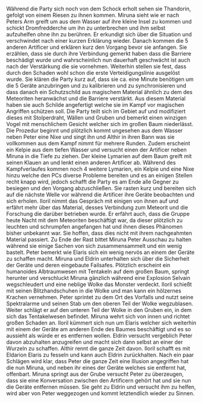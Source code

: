 Während die Party sich noch von dem Schock erholt sehen sie Thandorin, gefolgt von einem Riesen zu ihnen kommen.
Miruna sieht wie er nach Peters Arm greift um aus dem Wasser auf ihre kleine Insel zu kommen und schickt Dromfredderche um ihn zu unterbrechen und ihm selbst aufzuhelfen ohne ihn zu berühren.
Er erkundigt sich über die Situation und verschwindet nach einer kurzen Erklärung wieder.
Danach kommen die 5 anderen Artificer und erklären kurz den Vorgang  bevor sie anfangen.
Sie erzählen, dass sie durch ihre Verbindung gemerkt haben dass die Barriere beschädigt wurde und wahrscheinlich nun dauerhaft geschwächt ist auch nach der Verstärkung die sie vornehmen. Weiterhin stellen sie fest, dass durch den Schaden wohl schon die erste Verteidigungslinie ausgelöst wurde.
Sie klären die Party kurz auf, dass sie ca. eine Minute benötigen um die 5 Geräte anzubringen und zu kalibrieren und zu synchronisieren und dass danach ein Schutzschild aus magischem Material ähnlich zu dem des Meteoriten heranwächst und die Barriere verstärkt. Aus diesem Material haben sie auch Schilde angefertigt welche sie im Kampf vor magischen Angriffen schützen soll.
Die Party teilt sich im Gebiet auf und modifiziert dieses mit Stolperdraht, Wällen und Gruben und bemerkt einen winzigen Vogel mit menschlichem Gesicht welcher sich im großen Baum niederlässt.
Die Prozedur beginnt und plötzlich kommt ungesehen aus dem Wasser neben Peter eine Nixe und singt ihn und Althir in ihren Bann was sie vollkommen aus dem Kampf nimmt für mehrere Runden.
Zudem erscheint ein Kelpie aus dem tiefen Wasser und versucht einen der Artificer neben Miruna in die Tiefe zu ziehen. Der kleine Lymarien auf dem Baum greift mit seinen Klauen an und lenkt einen anderen Artificer ab.
Während des Kampfverlaufes kommen noch 4 weitere Lymarien, ein Kelpie und eine Nixe hinzu welche den PCs diverse Probleme bereiten und es an einigen Stellen recht knapp wird, jedoch schafft die Party es am Ende alle Gegner zu besiegen und den Vorgang abzuschließen.
Sie rasten kurz und bereiten sich auf die nächste Welle vor während die Artificer ihre Geräte beobachten und sich erholen.
Iloril nimmt das Gespräch mit einigen von ihnen auf und erfährt mehr über das Material, desses Verbindung zum Meteorit und die Forschung die darüber betrieben wurde. Er erfährt auch, dass die Gruppe heute Nacht mit dem Meteoriten beschäftigt war, da dieser plötzlich zu leuchten und schrumpfen angefangen hat und ihnen dieses Phänomen bisher unbekannt war. Sie hoffen, dass dies nicht mit ihrem nachgeahmten Material passiert.
Zu Ende der Rast bittet Miruna Peter Ausschau zu halten während sie einige Sachen von sich zusammensammelt und ein wenig bastelt. Peter bemerkt wie Elaris sich ein wenig nervös an einem der Geräte zu schaffen macht. Miruna und Eldrin unterhalten sich über die Sicherheit der Geräte und deren eingebaute Failsafes.
Plötzlich erscheint ein humanoides Albtraumwesen mit Tentakeln auf dem großen Baum, springt herunter und verschluckt Miruna gänzlich während eine Explosion Selvain wegschleudert und eine neblige Wolke das Monster verdeckt. Iloril schießt mit seinen Blitzhandschuhen in die Wolke und man kann ein hölzernes Krachen vernehmen. Peter sprintet zu dem Ort des Vorfalls und nutzt seine Spektralarme und seinen Stab um den oberen Teil der Wolke wegzublasen. Weiter schlägt er auf den unteren Teil der Wolke in den Gruben ein, in dem sich das Tentakelwesen befindet.
Miruna wehrt sich von innen und richtet großen Schaden an.
Iloril kümmert sich nun um Elaris welcher sich weiterhin mit einem der Geräte am anderen Ende des Baumes beschäftigt und es so aussieht als würde er es entfernen wollen.
Eldrin versucht vergeblich Peter davon abzuhalten anzugreifen und macht sich dann selbst an einer der Wurzeln zu schaffen.
Althir rennt die ganze Zeit davon.
Iloril schafft es mit Eldarion Elaris zu fesseln und kann auch Eldrin zurückhalten.
Nach ein paar Schlägen wird klar, dass Peter die ganze Zeit eine Illusion angegriffen hat die nun Miruna, und neben ihr eines der Geräte welches sie entfernt hat, offenbart. Miruna springt aus der Grube versucht Peter zu überzeugen, dass sie eine Konversation zwischen den Artificern gehört hat und sie nun die Geräte entfernen müssen. Sie geht zu Eldrin und versucht ihm zu helfen, wird aber von Peter weggezogen und kommt letztendlich wieder zu Sinnen.